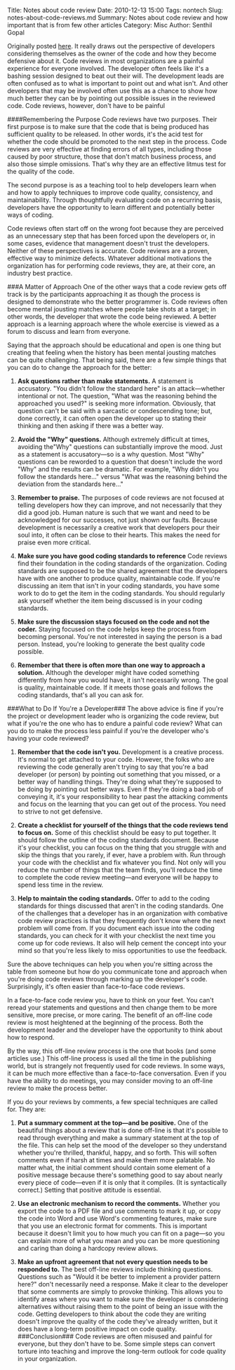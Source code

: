 Title: Notes about code review
Date: 2010-12-13 15:00
Tags: nontech
Slug: notes-about-code-reviews.md
Summary: Notes about code review and how important that is from few other articles
Category: Misc
Author: Senthil Gopal


Originally posted [here](http://www.developer.com/tech/article.php/3579756/Effective-Code-Reviews-Without-the-Pain.htm). It really draws out the perspective of developers considering themselves as the owner of the code and how they become defensive about it. Code reviews in most organizations are a painful experience for everyone involved. The developer often feels like it's a bashing session designed to beat out their will. The development leads are often confused as to what is important to point out and what isn't. And other developers that may be involved often use this as a chance to show how much better they can be by pointing out possible issues in the reviewed code. Code reviews, however, don't have to be painful

####Remembering the Purpose
Code reviews have two purposes. Their first purpose is to make sure that the code that is being produced has sufficient quality to be released. In other words, it's the acid test for whether the code should be promoted to the next step in the process. Code reviews are very effective at finding errors of all types, including those caused by poor structure, those that don't match business process, and also those simple omissions. That's why they are an effective litmus test for the quality of the code.

The second purpose is as a teaching tool to help developers learn when and how to apply techniques to improve code quality, consistency, and maintainability. Through thoughtfully evaluating code on a recurring basis, developers have the opportunity to learn different and potentially better ways of coding.

Code reviews often start off on the wrong foot because they are perceived as an unnecessary step that has been forced upon the developers or, in some cases, evidence that management doesn't trust the developers. Neither of these perspectives is accurate. Code reviews are a proven, effective way to minimize defects. Whatever additional motivations the organization has for performing code reviews, they are, at their core, an industry best practice.

###A Matter of Approach
One of the other ways that a code review gets off track is by the participants approaching it as though the process is designed to demonstrate who the better programmer is. Code reviews often become mental jousting matches where people take shots at a target; in other words, the developer that wrote the code being reviewed. A better approach is a learning approach where the whole exercise is viewed as a forum to discuss and learn from everyone.

Saying that the approach should be educational and open is one thing but creating that feeling when the history has been mental jousting matches can be quite challenging. That being said, there are a few simple things that you can do to change the approach for the better:

1. **Ask questions rather than make statements.** A statement is accusatory. "You didn't follow the standard here&quot; is an attack—whether intentional or not. The question, &quot;What was the reasoning behind the approached you used?&quot; is seeking more information. Obviously, that question can't be said with a sarcastic or condescending tone; but, done correctly, it can often open the developer up to stating their thinking and then asking if there was a better way.

2. **Avoid the "Why" questions.** Although extremely difficult at times, avoiding the&quot;Why&quot; questions can substantially improve the mood. Just as a statement is accusatory—so is a why question. Most &quot;Why&quot; questions can be reworded to a question that doesn't include the word &quot;Why&quot; and the results can be dramatic. For example, &quot;Why didn't you follow the standards here...&quot; versus &quot;What was the reasoning behind the deviation from the standards here...&quot;

3. **Remember to praise.** The purposes of code reviews are not focused at telling developers how they can improve, and not necessarily that they did a good job. Human nature is such that we want and need to be acknowledged for our successes, not just shown our faults. Because development is necessarily a creative work that developers pour their soul into, it often can be close to their hearts. This makes the need for praise even more critical.

4. **Make sure you have good coding standards to reference** Code reviews find their foundation in the coding standards of the organization. Coding standards are supposed to be the shared agreement that the developers have with one another to produce quality, maintainable code. If you're discussing an item that isn't in your coding standards, you have some work to do to get the item in the coding standards. You should regularly ask yourself whether the item being discussed is in your coding standards.

5. **Make sure the discussion stays focused on the code and not the coder.** Staying focused on the code helps keep the process from becoming personal. You're not interested in saying the person is a bad person. Instead, you're looking to generate the best quality code possible.

6. **Remember that there is often more than one way to approach a solution.** Although the developer might have coded something differently from how you would have, it isn't necessarily wrong. The goal is quality, maintainable code. If it meets those goals and follows the coding standards, that's all you can ask for.

###What to Do If You're a Developer###
The above advice is fine if you're the project or development leader who is organizing the code review, but what if you're the one who has to endure a painful code review? What can you do to make the process less painful if you're the developer who's having your code reviewed?

1. **Remember that the code isn't you.** Development is a creative process. It's normal to get attached to your code. However, the folks who are reviewing the code generally aren't trying to say that you're a bad developer (or person) by pointing out something that you missed, or a better way of handling things. They're doing what they're supposed to be doing by pointing out better ways. Even if they're doing a bad job of conveying it, it's your responsibility to hear past the attacking comments and focus on the learning that you can get out of the process. You need to strive to not get defensive.

2. **Create a checklist for yourself of the things that the code reviews tend to focus on.** Some of this checklist should be easy to put together. It should follow the outline of the coding standards document. Because it's your checklist, you can focus on the thing that you struggle with and skip the things that you rarely, if ever, have a problem with. Run through your code with the checklist and fix whatever you find. Not only will you reduce the number of things that the team finds, you'll reduce the time to complete the code review meeting—and everyone will be happy to spend less time in the review.

3. **Help to maintain the coding standards.** Offer to add to the coding standards for things discussed that aren't in the coding standards. One of the challenges that a developer has in an organization with combative code review practices is that they frequently don't know where the next problem will come from. If you document each issue into the coding standards, you can check for it with your checklist the next time you come up for code reviews. It also will help cement the concept into your mind so that you're less likely to miss opportunities to use the feedback.

Sure the above techniques can help you when you're sitting across the table from someone but how do you communicate tone and approach when you're doing code reviews through marking up the developer's code. Surprisingly, it's often easier than face-to-face code reviews.

In a face-to-face code review you, have to think on your feet. You can't reread your statements and questions and then change them to be more sensitive, more precise, or more caring. The benefit of an off-line code review is most heightened at the beginning of the process. Both the development leader and the developer have the opportunity to think about how to respond.

By the way, this off-line review process is the one that books (and some articles use.) This off-line process is used all the time in the publishing world, but is strangely not frequently used for code reviews. In some ways, it can be much more effective than a face-to-face conversation. Even if you have the ability to do meetings, you may consider moving to an off-line review to make the process better.

If you do your reviews by comments, a few special techniques are called for. They are:

1. **Put a summary comment at the top—and be positive.** One of the beautiful things about a review that is done off-line is that it's possible to read through everything and make a summary statement at the top of the file. This can help set the mood of the developer so they understand whether you're thrilled, thankful, happy, and so forth. This will soften comments even if harsh at times and make them more palatable. No matter what, the initial comment should contain some element of a positive message because there's something good to say about nearly every piece of code—even if it is only that it compiles. (It is syntactically correct.) Setting that positive attitude is essential.

2. **Use an electronic mechanism to record the comments.** Whether you export the code to a PDF file and use comments to mark it up, or copy the code into Word and use Word's commenting features, make sure that you use an electronic format for comments. This is important because it doesn't limit you to how much you can fit on a page—so you can explain more of what you mean and you can be more questioning and caring than doing a hardcopy review allows.

3. **Make an upfront agreement that not every question needs to be responded to.** The best off-line reviews include thinking questions. Questions such as &quot;Would it be better to implement a provider pattern here?&quot; don't necessarily need a response. Make it clear to the developer that some comments are simply to provoke thinking. This allows you to identify areas where you want to make sure the developer is considering alternatives without raising them to the point of being an issue with the code. Getting developers to think about the code they are writing doesn't improve the quality of the code they've already written, but it does have a long-term positive impact on code quality.
###Conclusion###
Code reviews are often misused and painful for everyone, but they don't have to be. Some simple steps can convert torture into teaching and improve the long-term outlook for code quality in your organization.
